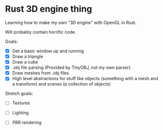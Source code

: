 # Rust 3D engine thing

Learning how to make my own "3D engine" with OpenGL in Rust.

Will probably contain horrific code.


Goals:
- [x] Get a basic window up and running
- [x] Draw a triangle
- [x] Draw a cube
- [x] .obj file parsing (Provided by TinyOBJ, not my own parser)
- [x] Draw meshes from .obj files
- [x] High level abstractions for stuff like objects (something with a mesh and a transform) and scenes (a collection of objects)

Stretch goals:
- [ ] Textures
- [ ] Lighting
- [ ] PBR rendering 



